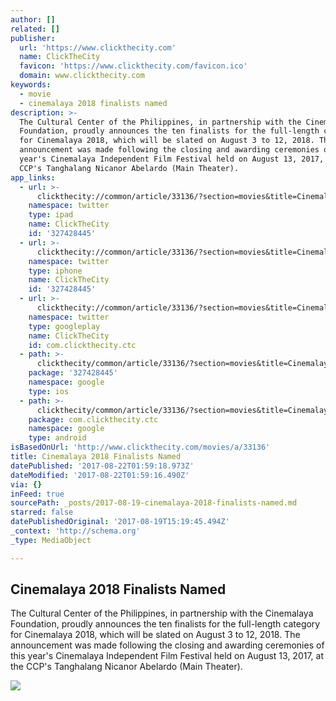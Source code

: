 ```yaml
---
author: []
related: []
publisher:
  url: 'https://www.clickthecity.com'
  name: ClickTheCity
  favicon: 'https://www.clickthecity.com/favicon.ico'
  domain: www.clickthecity.com
keywords:
  - movie
  - cinemalaya 2018 finalists named
description: >-
  The Cultural Center of the Philippines, in partnership with the Cinemalaya
  Foundation, proudly announces the ten finalists for the full-length category
  for Cinemalaya 2018, which will be slated on August 3 to 12, 2018. The
  announcement was made following the closing and awarding ceremonies of this
  year's Cinemalaya Independent Film Festival held on August 13, 2017, at the
  CCP's Tanghalang Nicanor Abelardo (Main Theater).
app_links:
  - url: >-
      clickthecity://common/article/33136/?section=movies&title=Cinemalaya+2018+Finalists+Named
    namespace: twitter
    type: ipad
    name: ClickTheCity
    id: '327428445'
  - url: >-
      clickthecity://common/article/33136/?section=movies&title=Cinemalaya+2018+Finalists+Named
    namespace: twitter
    type: iphone
    name: ClickTheCity
    id: '327428445'
  - url: >-
      clickthecity://common/article/33136/?section=movies&title=Cinemalaya+2018+Finalists+Named
    namespace: twitter
    type: googleplay
    name: ClickTheCity
    id: com.clickthecity.ctc
  - path: >-
      clickthecity/common/article/33136/?section=movies&title=Cinemalaya+2018+Finalists+Named
    package: '327428445'
    namespace: google
    type: ios
  - path: >-
      clickthecity/common/article/33136/?section=movies&title=Cinemalaya+2018+Finalists+Named
    package: com.clickthecity.ctc
    namespace: google
    type: android
isBasedOnUrl: 'http://www.clickthecity.com/movies/a/33136'
title: Cinemalaya 2018 Finalists Named
datePublished: '2017-08-22T01:59:18.973Z'
dateModified: '2017-08-22T01:59:16.490Z'
via: {}
inFeed: true
sourcePath: _posts/2017-08-19-cinemalaya-2018-finalists-named.md
starred: false
datePublishedOriginal: '2017-08-19T15:19:45.494Z'
_context: 'http://schema.org'
_type: MediaObject

---
```

<article style=""><h1>Cinemalaya 2018 Finalists Named</h1><p>The Cultural Center of the Philippines, in partnership with the Cinemalaya Foundation, proudly announces the ten finalists for the full-length category for Cinemalaya 2018, which will be slated on August 3 to 12, 2018. The announcement was made following the closing and awarding ceremonies of this year's Cinemalaya Independent Film Festival held on August 13, 2017, at the CCP's Tanghalang Nicanor Abelardo (Main Theater).</p><img src="https://cdn1.clickthecity.com/images/articles/content/599662b2d7c611.91429647.jpg" /></article>